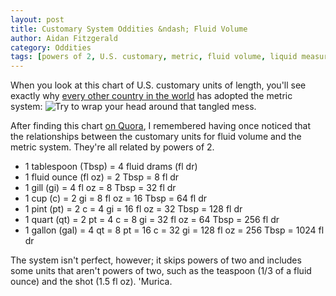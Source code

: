 ```yaml
---
layout: post
title: Customary System Oddities &ndash; Fluid Volume
author: Aidan Fitzgerald
category: Oddities
tags: [powers of 2, U.S. customary, metric, fluid volume, liquid measure, gallon]
---
```


When you look at this chart of U.S. customary units of length, you'll see exactly why [every other country in the world](https://en.wikipedia.org/wiki/Burma) has adopted the metric system:
![Try to wrap your head around that tangled mess.]({{site.url}}/img/customary-confusion.png)

After finding this chart [on Quora](http://qr.ae/EhYvf), I remembered having once noticed that the relationships between the customary units for fluid volume and the metric system. They're all related by powers of 2.

* 1 tablespoon (Tbsp) = 4 fluid drams (fl dr)
* 1 fluid ounce (fl oz) = 2 Tbsp = 8 fl dr
* 1 gill (gi) = 4 fl oz = 8 Tbsp = 32 fl dr
* 1 cup (c) = 2 gi = 8 fl oz = 16 Tbsp = 64 fl dr
* 1 pint (pt) = 2 c = 4 gi = 16 fl oz = 32 Tbsp = 128 fl dr
* 1 quart (qt) = 2 pt = 4 c = 8 gi = 32 fl oz = 64 Tbsp = 256 fl dr
* 1 gallon (gal) = 4 qt = 8 pt = 16 c = 32 gi = 128 fl oz = 256 Tbsp = 1024 fl dr

The system isn't perfect, however; it skips powers of two and includes some units that aren't powers of two, such as the teaspoon (1/3 of a fluid ounce) and the shot (1.5 fl oz). 'Murica.